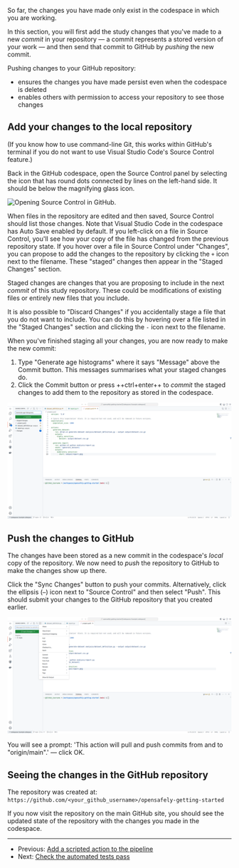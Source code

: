 So far,
the changes you have made only exist in the codespace in which you are working.

In this section, you will first add the study changes that you've made
to a new *commit* in your repository — a commit represents a stored
version of your work — and then send that commit to GitHub by *pushing*
the new commit.

Pushing changes to your GitHub repository:

* ensures the changes you have made persist even when the codespace is deleted
* enables others with permission to access your repository to see those changes

## Add your changes to the local repository

(If you know how to use command-line Git, this works within
GitHub's terminal if you do not want to use Visual Studio Code's
Source Control feature.)

Back in the GitHub codespace, open the Source Control panel by
selecting the icon that has round dots connected by lines on the
left-hand side. It should be below the magnifying glass icon.

![Opening Source Control in
GitHub.](../../../images/getting-started-codespaces-stage-changes.png)

When files in the repository are edited and then saved, Source
Control should list those changes. Note that Visual Studio Code in
the codespace has Auto Save enabled by default. If you left-click on a file
in Source Control, you'll see how your copy of the file has changed
from the previous repository state. If you hover over a file in
Source Control under "Changes", you can propose to add the changes
to the repository by clicking the `+` icon next to the filename.
These "staged" changes then appear in the "Staged Changes" section.

Staged changes are changes that you are proposing to include in the next *commit* of
this study repository. These could be modifications of existing
files or entirely new files that you include.

It is also possible to "Discard Changes" if you accidentally stage a
file that you do not want to include. You can do this by hovering
over a file listed in the "Staged Changes" section and clicking the
`-` icon next to the filename.

When you've finished staging all your changes, you are now ready to
make the new commit:

1. Type "Generate age histograms" where it says "Message" above the Commit button.
   This messages summarises what your staged changes do.
1. Click the Commit button or press ++ctrl+enter++
   to *commit* the staged changes to
   add them to the repository as stored in the codespace.

![Committing changes in GitHub.](../../../images/getting-started-codespaces-commit-message.png)

## Push the changes to GitHub

The changes have been stored as a new commit in the codespace's
*local* copy of the repository. We now need to *push* the
repository to GitHub to make the changes show up there.

Click the "Sync Changes" button to push your commits.  Alternatively,
click the ellipsis (`⋯`) icon next to "Source Control" and then select
"Push". This should submit your changes to the GitHub repository that
you created earlier.

![Pushing changes to GitHub.](../../../images/getting-started-codespaces-push-to-github.png)

You will see a prompt: 'This action will pull and push commits from
and to "origin/main".' — click OK.

## Seeing the changes in the GitHub repository

The repository was created at:
`https://github.com/<your_github_username>/opensafely-getting-started`

If you now visit the repository on the main GitHub site,
you should see the updated state of the repository
with the changes you made in the codespace.

---

* Previous: [Add a scripted action to the pipeline](../add-a-scripted-action-to-the-pipeline/index.md)
* Next: [Check the automated tests pass](../check-the-automated-tests-pass/index.md)
